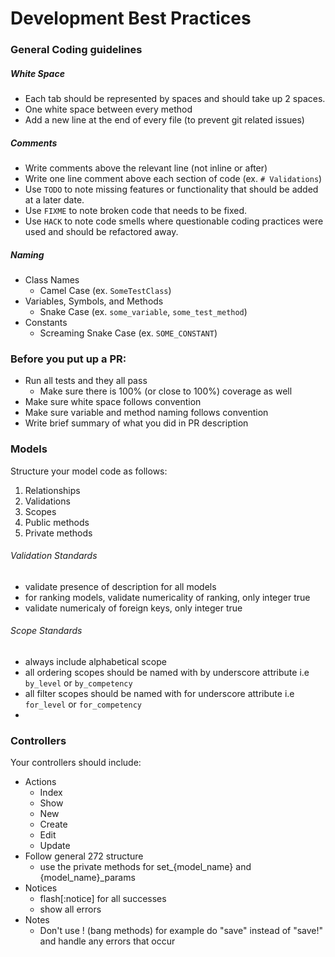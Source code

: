 # Development Best Practices

### General Coding guidelines

##### White Space
  * Each tab should be represented by spaces and should take up 2 spaces.
  * One white space between every method
  * Add a new line at the end of every file (to prevent git related issues)

##### Comments
  * Write comments above the relevant line (not inline or after)
  * Write one line comment above each section of code (ex. `# Validations`)
  * Use `TODO` to note missing features or functionality that should be added at a later date.
  * Use `FIXME` to note broken code that needs to be fixed.
  * Use `HACK` to note code smells where questionable coding practices were used and should be refactored away.

##### Naming
  * Class Names
    * Camel Case (ex. `SomeTestClass`)
  * Variables, Symbols, and Methods
    * Snake Case (ex. `some_variable`, `some_test_method`)
  * Constants
    * Screaming Snake Case (ex. `SOME_CONSTANT`)

### Before you put up a PR:
  * Run all tests and they all pass
    * Make sure there is 100% (or close to 100%) coverage as well
  * Make sure white space follows convention
  * Make sure variable and method naming follows convention
  * Write brief summary of what you did in PR description

### Models
Structure your model code as follows: 
 
  1. Relationships
  2. Validations
  3. Scopes
  4. Public methods
  5. Private methods

###### Validation Standards 
  * validate presence of description for all models
  * for ranking models, validate numericality of ranking, only integer true
  * validate numericaly of foreign keys, only integer true 
  
###### Scope Standards
  * always include alphabetical scope
  * all ordering scopes should be named with by underscore attribute i.e `by_level` or `by_competency`
  * all filter scopes should be named with for underscore attribute i.e `for_level` or `for_competency`
  * 

### Controllers
Your controllers should include:
  * Actions
    * Index
    * Show
    * New
    * Create
    * Edit
    * Update
  * Follow general 272 structure
    * use the private methods for set_{model_name} and {model_name}_params
  * Notices
    * flash[:notice] for all successes
    * show all errors
  * Notes
    * Don't use ! (bang methods) for example do "save" instead of "save!" and handle any errors that occur
